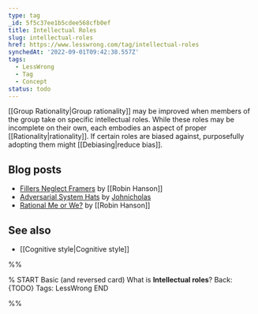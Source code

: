 ```yaml
---
type: tag
_id: 5f5c37ee1b5cdee568cfb0ef
title: Intellectual Roles
slug: intellectual-roles
href: https://www.lesswrong.com/tag/intellectual-roles
synchedAt: '2022-09-01T09:42:38.557Z'
tags:
  - LessWrong
  - Tag
  - Concept
status: todo
---
```

[[Group Rationality|Group rationality]] may be improved when members of the group take on specific intellectual roles. While these roles may be incomplete on their own, each embodies an aspect of proper [[Rationality|rationality]]. If certain roles are biased against, purposefully adopting them might [[Debiasing|reduce bias]].

Blog posts
----------

*   [Fillers Neglect Framers](http://www.overcomingbias.com/2006/12/fillers_neglect.html) by [[Robin Hanson]]
*   [Adversarial System Hats](http://lesswrong.com/lw/23/adversarial_system_hats/) by [Johnicholas](https://wiki.lesswrong.com/wiki/Johnicholas)
*   [Rational Me or We?](http://lesswrong.com/lw/36/rational_me_or_we/) by [[Robin Hanson]]

See also
--------

*   [[Cognitive style|Cognitive style]]

%%

% START
Basic (and reversed card)
What is **Intellectual roles**?
Back: {TODO}
Tags: LessWrong
END

%%
	
